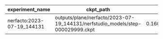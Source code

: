 | experiment_name            | ckpt_path                                                                      | fps                 | fps_std              | lpips               | lpips_std           | psnr               | psnr_std           | ssim               | ssim_std           | num_rays_per_sec | num_rays_per_sec_std |
| -------------------------- | ------------------------------------------------------------------------------ | ------------------- | -------------------- | ------------------- | ------------------- | ------------------ | ------------------ | ------------------ | ------------------ | ---------------- | -------------------- |
| nerfacto:2023-07-19_144131 | outputs/plane/nerfacto/2023-07-19_144131/nerfstudio_models/step-000029999.ckpt | 0.16065457463264465 | 0.007299503311514854 | 0.46606332063674927 | 0.06903435289859772 | 21.447185516357422 | 1.5756213665008545 | 0.6209577322006226 | 0.0797218531370163 | 83283.3359375    | 3784.0625            |